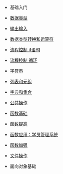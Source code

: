 * <p>基础入门</p>

 * [数据类型](01/数据类型.md)
 * [输出输入](01/输出输入.md)
 * [数据类型转换和运算符](01/数据类型转换和运算符.md)
 * [流程控制 if语句](01/流程控制if语句.md)
 * [流程控制 循环](01/流程控制-循环.md)
 * [字符串](01/字符串.md)
 * [列表和元组](01/列表和元组.md)
 * [字典和集合](01/字典和集合.md)
 * [公共操作](01/公共操作.md)
 * [函数基础](01/函数基础.md)
 * [函数提高](01/函数提高.md)
 * [函数应用：学员管理系统](01/函数应用-学员管理系统.md)
 * [函数加强](01/函数加强.md)
 * [文件操作](01/文件操作.md)
 
 
 * <p>面向对象基础</p>
 
